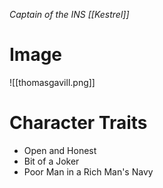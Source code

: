 *Captain of the INS [[Kestrel]]*

# Image
![[thomasgavill.png]]
# Character Traits
- Open and Honest
- Bit of a Joker
- Poor Man in a Rich Man's Navy